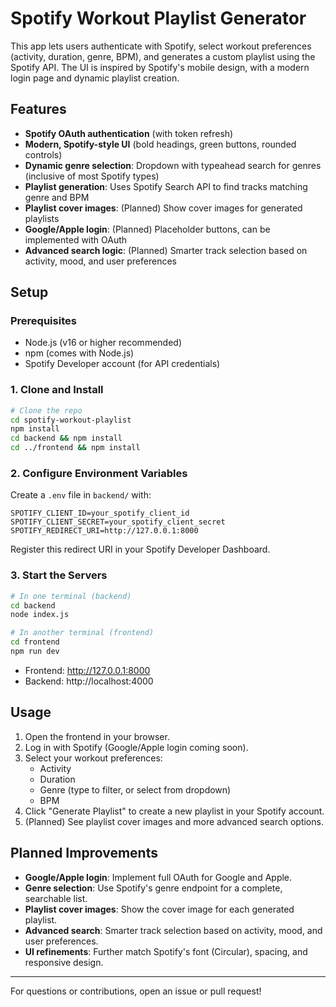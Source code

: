 # Spotify Workout Playlist Generator

This app lets users authenticate with Spotify, select workout preferences (activity, duration, genre, BPM), and generates a custom playlist using the Spotify API. The UI is inspired by Spotify's mobile design, with a modern login page and dynamic playlist creation.

## Features
- **Spotify OAuth authentication** (with token refresh)
- **Modern, Spotify-style UI** (bold headings, green buttons, rounded controls)
- **Dynamic genre selection**: Dropdown with typeahead search for genres (inclusive of most Spotify types)
- **Playlist generation**: Uses Spotify Search API to find tracks matching genre and BPM
- **Playlist cover images**: (Planned) Show cover images for generated playlists
- **Google/Apple login**: (Planned) Placeholder buttons, can be implemented with OAuth
- **Advanced search logic**: (Planned) Smarter track selection based on activity, mood, and user preferences

## Setup

### Prerequisites
- Node.js (v16 or higher recommended)
- npm (comes with Node.js)
- Spotify Developer account (for API credentials)

### 1. Clone and Install
```sh
# Clone the repo
cd spotify-workout-playlist
npm install
cd backend && npm install
cd ../frontend && npm install
```

### 2. Configure Environment Variables
Create a `.env` file in `backend/` with:
```
SPOTIFY_CLIENT_ID=your_spotify_client_id
SPOTIFY_CLIENT_SECRET=your_spotify_client_secret
SPOTIFY_REDIRECT_URI=http://127.0.0.1:8000
```
Register this redirect URI in your Spotify Developer Dashboard.

### 3. Start the Servers
```sh
# In one terminal (backend)
cd backend
node index.js

# In another terminal (frontend)
cd frontend
npm run dev
```

- Frontend: http://127.0.0.1:8000
- Backend: http://localhost:4000

## Usage
1. Open the frontend in your browser.
2. Log in with Spotify (Google/Apple login coming soon).
3. Select your workout preferences:
   - Activity
   - Duration
   - Genre (type to filter, or select from dropdown)
   - BPM
4. Click "Generate Playlist" to create a new playlist in your Spotify account.
5. (Planned) See playlist cover images and more advanced search options.

## Planned Improvements
- **Google/Apple login**: Implement full OAuth for Google and Apple.
- **Genre selection**: Use Spotify's genre endpoint for a complete, searchable list.
- **Playlist cover images**: Show the cover image for each generated playlist.
- **Advanced search**: Smarter track selection based on activity, mood, and user preferences.
- **UI refinements**: Further match Spotify's font (Circular), spacing, and responsive design.

---

For questions or contributions, open an issue or pull request! 